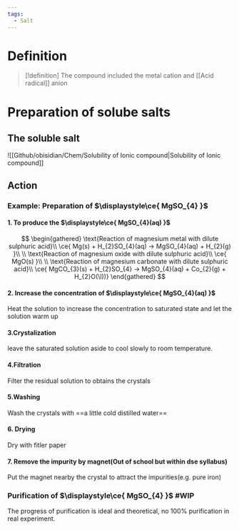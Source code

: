 ```yaml
---
tags:
  - Salt
---
```

$\newcommand{\l}{\mathcal l }$
# Definition
> [!definition]
> The compound included the metal cation and [[Acid radical]] anion 




# Preparation of solube salts

## The soluble salt 
![[Github/obisidian/Chem/Solubility of Ionic compound|Solubility of Ionic compound]]



## Action 


### Example: Preparation of $\displaystyle\ce{ MgSO_{4} }$
#### 1. To produce the $\displaystyle\ce{ MgSO_{4}(aq) }$
$$
\begin{gathered}
\text{Reaction of magnesium metal with dilute sulphuric acid}\\
\ce{ Mg(s) + H_{2}SO_{4}(aq) -> MgSO_{4}(aq) + H_{2}(g) }\\
\\
\text{Reaction of magnesium oxide with dilute sulphuric acid}\\
\ce{ MgO(s) }\\
\\
\text{Reaction of magnesium carbonate with dilute sulphuric acid}\\
\ce{ MgCO_{3}(s) + H_{2}SO_{4}  -> MgSO_{4}(aq) + Co_{2}(g) + H_{2}O(\l))}
\end{gathered}
$$

#### 2. Increase the concentration of $\displaystyle\ce{ MgSO_{4}(aq) }$
   Heat the solution to increase the concentration to saturated state and let the solution warm up

#### 3.Crystalization 
leave the saturated solution aside to cool slowly to room temperature.
#### 4.Filtration 
Filter the residual solution to obtains the crystals 

#### 5.Washing 
Wash the crystals with ==a little cold distilled water==

#### 6. Drying 
Dry with fitler paper 

#### 7. Remove the impurity by magnet(Out of school  but within dse syllabus)
Put the magnet nearby the crystal to attract the impurities(e.g. pure iron) 

### Purification of $\displaystyle\ce{ MgSO_{4} }$ #WIP
The progress of purification is ideal and theoretical, no 100% purification in real experiment.

 
